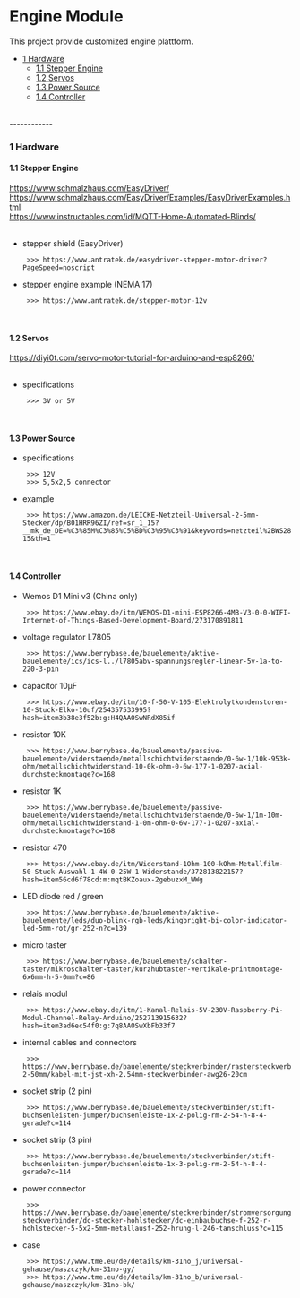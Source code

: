 # Engine Module

This project provide customized engine plattform.

   * <a href="#1 Hardware">1 Hardware</a>
      * <a href="#1.1 Stepper Engine">1.1 Stepper Engine</a>
      * <a href="#1.2 Servos">1.2 Servos</a>      
      * <a href="#1.3 Power Source">1.3 Power Source</a>
      * <a href="#1.4 Controller">1.4 Controller</a>

</br>
------------
</br>

<a name="1 Hardware"></a>

### 1 Hardware

<a name="1.1 Stepper Engine"></a>

#### 1.1 Stepper Engine

https://www.schmalzhaus.com/EasyDriver/
</br>
https://www.schmalzhaus.com/EasyDriver/Examples/EasyDriverExamples.html
</br>
https://www.instructables.com/id/MQTT-Home-Automated-Blinds/
</br>
</br>

- stepper shield (EasyDriver)

       >>> https://www.antratek.de/easydriver-stepper-motor-driver?PageSpeed=noscript

- stepper engine example (NEMA 17)

       >>> https://www.antratek.de/stepper-motor-12v

</br>

<a name="1.2 Servos"></a>

#### 1.2 Servos

https://diyi0t.com/servo-motor-tutorial-for-arduino-and-esp8266/
</br>
</br>

- specifications

       >>> 3V or 5V

</br>

<a name="1.3 Power Source"></a>

#### 1.3 Power Source

- specifications

       >>> 12V
       >>> 5,5x2,5 connector

- example

       >>> https://www.amazon.de/LEICKE-Netzteil-Universal-2-5mm-Stecker/dp/B01HRR96ZI/ref=sr_1_15?__mk_de_DE=%C3%85M%C3%85%C5%BD%C3%95%C3%91&keywords=netzteil%2BWS2811&qid=1571760422&sr=8-15&th=1

</br>

<a name="1.4 Controller"></a>

#### 1.4 Controller

- Wemos D1 Mini v3 (China only)

       >>> https://www.ebay.de/itm/WEMOS-D1-mini-ESP8266-4MB-V3-0-0-WIFI-Internet-of-Things-Based-Development-Board/273170891811

- voltage regulator L7805

       >>> https://www.berrybase.de/bauelemente/aktive-bauelemente/ics/ics-l../l7805abv-spannungsregler-linear-5v-1a-to-220-3-pin

- capacitor 10µF

       >>> https://www.ebay.de/itm/10-f-50-V-105-Elektrolytkondenstoren-10-Stuck-Elko-10uf/254357533995?hash=item3b38e3f52b:g:H4QAAOSwNRdX85if

- resistor 10K

       >>> https://www.berrybase.de/bauelemente/passive-bauelemente/widerstaende/metallschichtwiderstaende/0-6w-1/10k-953k-ohm/metallschichtwiderstand-10-0k-ohm-0-6w-177-1-0207-axial-durchsteckmontage?c=168

- resistor 1K

       >>> https://www.berrybase.de/bauelemente/passive-bauelemente/widerstaende/metallschichtwiderstaende/0-6w-1/1m-10m-ohm/metallschichtwiderstand-1-0m-ohm-0-6w-177-1-0207-axial-durchsteckmontage?c=168

- resistor 470

       >>> https://www.ebay.de/itm/Widerstand-1Ohm-100-kOhm-Metallfilm-50-Stuck-Auswahl-1-4W-0-25W-1-Widerstande/372813822157?hash=item56cd6f78cd:m:mqtBKZoaux-2gebuzxM_WWg

- LED diode red / green

       >>> https://www.berrybase.de/bauelemente/aktive-bauelemente/leds/duo-blink-rgb-leds/kingbright-bi-color-indicator-led-5mm-rot/gr-252-n?c=139

- micro taster 

       >>> https://www.berrybase.de/bauelemente/schalter-taster/mikroschalter-taster/kurzhubtaster-vertikale-printmontage-6x6mm-h-5-0mm?c=86

- relais modul

       >>> https://www.ebay.de/itm/1-Kanal-Relais-5V-230V-Raspberry-Pi-Modul-Channel-Relay-Arduino/252713915632?hash=item3ad6ec54f0:g:7q8AAOSwXbFb33f7

- internal cables and connectors

       >>> https://www.berrybase.de/bauelemente/steckverbinder/rastersteckverbinder-2-50mm/kabel-mit-jst-xh-2.54mm-steckverbinder-awg26-20cm

- socket strip (2 pin)

       >>> https://www.berrybase.de/bauelemente/steckverbinder/stift-buchsenleisten-jumper/buchsenleiste-1x-2-polig-rm-2-54-h-8-4-gerade?c=114

- socket strip (3 pin)

       >>> https://www.berrybase.de/bauelemente/steckverbinder/stift-buchsenleisten-jumper/buchsenleiste-1x-3-polig-rm-2-54-h-8-4-gerade?c=114

- power connector

       >>> https://www.berrybase.de/bauelemente/steckverbinder/stromversorgungs-steckverbinder/dc-stecker-hohlstecker/dc-einbaubuchse-f-252-r-hohlstecker-5-5x2-5mm-metallausf-252-hrung-l-246-tanschluss?c=115

- case

       >>> https://www.tme.eu/de/details/km-31no_j/universal-gehause/maszczyk/km-31no-gy/
       >>> https://www.tme.eu/de/details/km-31no_b/universal-gehause/maszczyk/km-31no-bk/